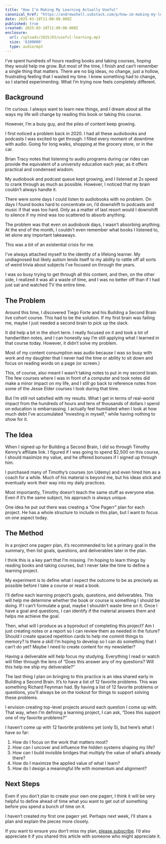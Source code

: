 ```yaml
---
title: "How I’m Making My Learning Actually Useful"
canonical_href: "https://andrewshell.substack.com/p/how-im-making-my-learning-actually"
date: 2025-03-18T11:00:00.000Z
published: true
created: 2025-03-18T11:00:00.000Z
enclosure:
  url: /uploads/2025/03/useful-learning.mp3
  size: '6100000'
  type: audio/mp3
---
```


I’ve spent hundreds of hours reading books and taking courses, hoping they would help me grow. But most of the time, I finish and can’t remember a single thing that matters. There are no big ideas, no change, just a hollow, frustrating feeling that I wasted my time. I knew something had to change, so I started experimenting. What I’m trying now feels completely different.

## Background

I’m curious. I always want to learn new things, and I dream about all the ways my life will change by reading this book or taking this course.

However, I’m a busy guy, and the piles of content keep growing. 

I first noticed a problem back in 2020. I had all these audiobooks and podcasts I was excited to get through. I filled every moment of downtime with audio. Going for long walks, shopping at the grocery store, or in the car.

Brian Tracy notes that listening to audio programs during car rides can provide the equivalent of a university education each year, as it offers practical and condensed wisdom.

My audiobook and podcast queue kept growing, and I listened at 2x speed to crank through as much as possible. However, I noticed that my brain couldn’t always handle it. 

There were some days I could listen to audiobooks with no problem. On days I found books hard to concentrate on, I’d downshift to podcasts and music if that was too hard. Only as a matter of last resort would I downshift to silence if my mind was too scattered to absorb anything.

The problem was that even on audiobook days, I wasn’t absorbing anything. At the end of the month, I couldn’t even remember what books I listened to, let alone any important takeaways. 

This was a bit of an existential crisis for me.

I’ve always attached myself to the identity of a lifelong learner. My undiagnosed but likely autism lends itself to my ability to rattle off all sorts of weird trivia about subjects I’ve focused on through the years. 

I was so busy trying to get through all this content, and then, on the other side, I realized it was all a waste of time, and I was no better off than if I had just sat and watched TV the entire time.

## The Problem

Around this time, I discovered Tiego Forte and his Building a Second Brain live cohort course. This had to be the solution. If my first brain was failing me, maybe I just needed a second brain to pick up the slack.

It did help a bit in the short term. I really focused on it and took a lot of handwritten notes, and I can honestly say I’m still applying what I learned in that course today. However, it didn’t solve my problem.

Most of my content consumption was audio because I was so busy with work and my daughter that I never had the time or ability to sit down and focus on reading words on a page (or screen.)

This, of course, also meant I wasn’t taking notes to put in my second brain. The few courses where I was in front of a computer and took notes did make a minor impact on my life, and I still go back to reference notes from some of the Jesse Elder courses I took during that time.

But I’m still not satisfied with my results. What I get in terms of real-world impact from the hundreds of hours and tens of thousands of dollars I spend on education is embarrassing. I actually feel humiliated when I look at how much debt I’ve accumulated “investing in myself,” while having nothing to show for it.

## The Idea

When I signed up for Building a Second Brain, I did so through Timothy Kenny’s affiliate link. I figured if I was going to spend $2,500 on this course, I should maximize my value, and he offered bonuses if I signed up through him.

I purchased many of Timothy’s courses (on Udemy) and even hired him as a coach for a while. Much of his material is beyond me, but his ideas stick and eventually work their way into my daily practices. 

Most importantly, Timothy doesn’t teach the same stuff as everyone else. Even if it’s the same subject, his approach is always unique.

One idea he put out there was creating a “One Pagerr” plan for each project. He has a whole structure to include in this plan, but I want to focus on one aspect today.

## The Method

In a project one pagerr plan, it’s recommended to list a primary goal in the summary, then list goals, questions, and deliverables later in the plan.

I think this is a key part that I’m missing. I’m hoping to learn things by reading books and taking courses, but I never take the time to define a learning project. 

My experiment is to define what I expect the outcome to be as precisely as possible before I take a course or read a book.

I’ll define each learning project’s goals, questions, and deliverables. This will help me determine whether the book or course is something I should be doing. If I can’t formulate a goal, maybe I shouldn’t waste time on it. Once I have a goal and questions, I can identify if the material answers them and helps me achieve the goal.

Then, what will I produce as a byproduct of completing this project? Am I just creating notes or a report so I can review them as needed in the future? Should I create spaced repetition cards to help me commit things to memory? Is there a skill I’m hoping to develop so I can do something that I can’t do yet? Maybe I need to create content for my newsletter?

Having a deliverable will help focus my studying. Everything I read or watch will filter through the lens of “Does this answer any of my questions? Will this help me ship my deliverable?”

The last thing I plan on bringing to this practice is an idea shared early in Building a Second Brain. It’s to have a list of 12 favorite problems. This was something Richard Feynman had. By having a list of 12 favorite problems or questions, you’ll always be on the lookout for things to support solving these problems.

I envision creating top-level projects around each question I come up with. That way, when I’m defining a learning project, I can ask, “Does this support one of my favorite problems?”

I haven’t come up with 12 favorite problems yet (only 5), but here’s what I have so far:

1. How do I focus on the work that matters most?
2. How can I uncover and influence the hidden systems shaping my life?
3. How can I build invisible bridges that multiply the value of what’s already there?
4. How do I maximize the applied value of what I learn?
5. How do I design a meaningful life with momentum and alignment?

## Next Steps

Even if you don’t plan to create your own one pagerr, I think it will be very helpful to define ahead of time what you want to get out of something before you spend a bunch of time on it.

I haven’t created my first one pagerr yet. Perhaps next week, I’ll share a plan and explain the pieces more closely.

If you want to ensure you don’t miss my plan, [please subscribe](https://andrewshell.substack.com/). I’d also appreciate it if you shared this article with someone who might appreciate it.
